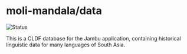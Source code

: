 # moli-mandala/data

![Status](https://github.com/moli-mandala/data/actions/workflows/python-app.yml/badge.svg)

This is a CLDF database for the Jambu application, containing historical linguistic data for many languages of South Asia.